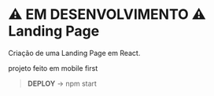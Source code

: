 # ⚠ EM DESENVOLVIMENTO ⚠ Landing Page

Criação de uma Landing Page em React.

projeto feito em mobile first

> **DEPLOY** -> npm start
